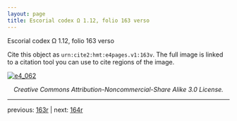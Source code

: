 ```yaml
---
layout: page
title: Escorial codex Ω 1.12, folio 163 verso
---
```


Escorial codex Ω 1.12, folio 163 verso

Cite this object as `urn:cite2:hmt:e4pages.v1:163v`.  The full image is linked to a citation tool you can use to cite regions of the image.

[![e4_062](http://www.homermultitext.org/iipsrv?IIIF=/project/homer/pyramidal/deepzoom/hmt/e4img/2017a/e4_062.tif/full/800,/0/default.jpg)](http://www.homermultitext.org/ict2/?urn=urn:cite2:hmt:e4img.2017a:e4_062) 

<p style="text-align: center; font-style: italic;">Creative Commons Attribution-Noncommercial-Share Alike 3.0 License.</p>

---

previous: [163r](../163r/) | next: [164r](../164r/)